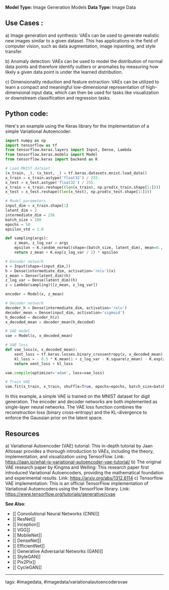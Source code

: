 **Model Type:**  Image Generation Models
**Data Type:**  Image Data

## Use Cases :

a) Image generation and synthesis: VAEs can be used to generate realistic new images similar to a given dataset. This has applications in the field of computer vision, such as data augmentation, image inpainting, and style transfer.

b) Anomaly detection: VAEs can be used to model the distribution of normal data points and therefore identify outliers or anomalies by measuring how likely a given data point is under the learned distribution.

c) Dimensionality reduction and feature extraction: VAEs can be utilized to learn a compact and meaningful low-dimensional representation of high-dimensional input data, which can then be used for tasks like visualization or downstream classification and regression tasks.


## Python code: 

Here's an example using the Keras library for the implementation of a simple Variational Autoencoder:

```python
import numpy as np
import tensorflow as tf
from tensorflow.keras.layers import Input, Dense, Lambda
from tensorflow.keras.models import Model
from tensorflow.keras import backend as K

# Load MNIST dataset
(x_train, _), (x_test, _) = tf.keras.datasets.mnist.load_data()
x_train = x_train.astype('float32') / 255.
x_test = x_test.astype('float32') / 255.
x_train = x_train.reshape((len(x_train), np.prod(x_train.shape[1:])))
x_test = x_test.reshape((len(x_test), np.prod(x_test.shape[1:])))

# Model parameters
input_dim = x_train.shape[1]
latent_dim = 2
intermediate_dim = 256
batch_size = 100
epochs = 50
epsilon_std = 1.0

def sampling(args):
    z_mean, z_log_var = args
    epsilon = K.random_normal(shape=(batch_size, latent_dim), mean=0., stddev=epsilon_std)
    return z_mean + K.exp(z_log_var / 2) * epsilon

# Encoder network
x = Input(shape=(input_dim,))
h = Dense(intermediate_dim, activation='relu')(x)
z_mean = Dense(latent_dim)(h)
z_log_var = Dense(latent_dim)(h)
z = Lambda(sampling)([z_mean, z_log_var])

encoder = Model(x, z_mean)

# Decoder network
decoder_h = Dense(intermediate_dim, activation='relu')
decoder_mean = Dense(input_dim, activation='sigmoid')
h_decoded = decoder_h(z)
x_decoded_mean = decoder_mean(h_decoded)

# VAE model
vae = Model(x, x_decoded_mean)

# VAE loss
def vae_loss(x, x_decoded_mean):
    xent_loss = tf.keras.losses.binary_crossentropy(x, x_decoded_mean)
    kl_loss = - 0.5 * K.mean(1 + z_log_var - K.square(z_mean) - K.exp(z_log_var), axis=-1)
    return xent_loss + kl_loss

vae.compile(optimizer='adam', loss=vae_loss)

# Train VAE
vae.fit(x_train, x_train, shuffle=True, epochs=epochs, batch_size=batch_size, validation_data=(x_test, x_test))
```

In this example, a simple VAE is trained on the MNIST dataset for digit generation. The encoder and decoder networks are both implemented as single-layer neural networks. The VAE loss function combines the reconstruction loss (binary cross-entropy) and the KL-divergence to enforce the Gaussian prior on the latent space.


## Resources

a) Variational Autoencoder (VAE) tutorial: This in-depth tutorial by Jaan Altosaar provides a thorough introduction to VAEs, including the theory, implementation, and visualization using TensorFlow.
Link: https://jaan.io/what-is-variational-autoencoder-vae-tutorial/
b) The original VAE research paper by Kingma and Welling: This research paper first introduced Variational Autoencoders, providing the mathematical foundation and experimental results.
Link: https://arxiv.org/abs/1312.6114
c) Tensorflow VAE implementation: This is an official TensorFlow implementation of Variational Autoencoders using the TensorFlow library.
Link: https://www.tensorflow.org/tutorials/generative/cvae

**See Also**:

- [[ Convolutional Neural Networks (CNN)]]
- [[ ResNet]]
- [[ Inception]]
- [[ VGG]]
- [[ MobileNet]]
- [[ DenseNet]]
- [[ EfficientNet]]
- [[ Generative Adversarial Networks (GAN)]]
- [[ StyleGAN]]
- [[ Pix2Pix]]
- [[ CycleGAN]]

---
tags: #imagedata, #imagedata/variationalautoencodersvae
